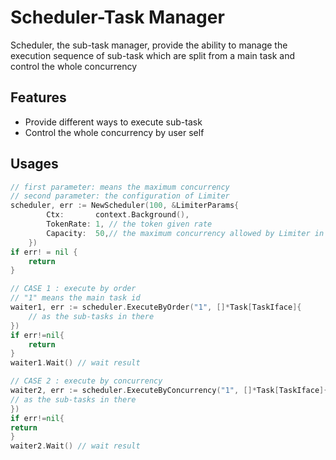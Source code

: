 # Scheduler-Task Manager
Scheduler, the sub-task manager, provide the ability to manage the execution sequence of sub-task which are split from a main task and control the whole concurrency  
## Features
* Provide different ways to execute sub-task
* Control the whole concurrency by user self
## Usages
```go
// first parameter: means the maximum concurrency
// second parameter: the configuration of Limiter 
scheduler, err := NewScheduler(100, &LimiterParams{
		Ctx:       context.Background(),
		TokenRate: 1, // the token given rate
		Capacity:  50,// the maximum concurrency allowed by Limiter in some special scene
	})
if err! = nil {
	return
}

// CASE 1 : execute by order
// "1" means the main task id
waiter1, err := scheduler.ExecuteByOrder("1", []*Task[TaskIface]{
	// as the sub-tasks in there
})
if err!=nil{
	return
}
waiter1.Wait() // wait result

// CASE 2 : execute by concurrency
waiter2, err := scheduler.ExecuteByConcurrency("1", []*Task[TaskIface]{
// as the sub-tasks in there
})
if err!=nil{
return
}
waiter2.Wait() // wait result
```